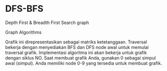 # DFS-BFS
Depth First &amp; Breadth First Search graph 

Graph Algorithms

Grafik ini direpresentasikan sebagai matriks ketetanggaan. Traversal bekerja dengan menyediakan BFS dan DFS node awal untuk memulai traversal grafik. Implementasi algoritma ini akan bekerja untuk grafik dengan siklus NO. Saat membuat grafik Anda, gunakan 0 sebagai simpul awal (simpul). Anda memiliki node 0-9 yang tersedia untuk membuat grafik.
